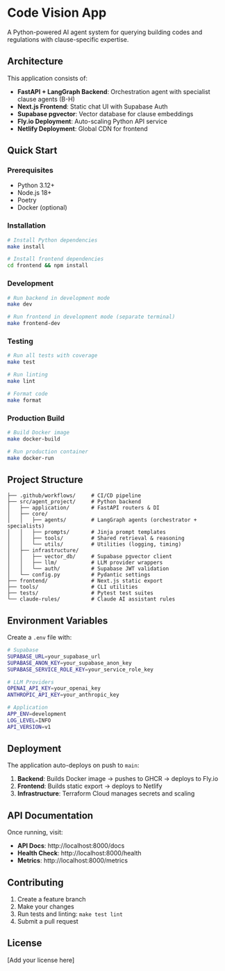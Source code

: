 # Code Vision App

A Python-powered AI agent system for querying building codes and regulations with clause-specific expertise.

## Architecture

This application consists of:

- **FastAPI + LangGraph Backend**: Orchestration agent with specialist clause agents (B-H)
- **Next.js Frontend**: Static chat UI with Supabase Auth
- **Supabase pgvector**: Vector database for clause embeddings
- **Fly.io Deployment**: Auto-scaling Python API service
- **Netlify Deployment**: Global CDN for frontend

## Quick Start

### Prerequisites

- Python 3.12+
- Node.js 18+
- Poetry
- Docker (optional)

### Installation

```bash
# Install Python dependencies
make install

# Install frontend dependencies
cd frontend && npm install
```

### Development

```bash
# Run backend in development mode
make dev

# Run frontend in development mode (separate terminal)
make frontend-dev
```

### Testing

```bash
# Run all tests with coverage
make test

# Run linting
make lint

# Format code
make format
```

### Production Build

```bash
# Build Docker image
make docker-build

# Run production container
make docker-run
```

## Project Structure

```
├── .github/workflows/     # CI/CD pipeline
├── src/agent_project/     # Python backend
│   ├── application/       # FastAPI routers & DI
│   ├── core/
│   │   ├── agents/        # LangGraph agents (orchestrator + specialists)
│   │   ├── prompts/       # Jinja prompt templates
│   │   ├── tools/         # Shared retrieval & reasoning
│   │   └── utils/         # Utilities (logging, timing)
│   ├── infrastructure/
│   │   ├── vector_db/     # Supabase pgvector client
│   │   ├── llm/           # LLM provider wrappers
│   │   └── auth/          # Supabase JWT validation
│   └── config.py          # Pydantic settings
├── frontend/              # Next.js static export
├── tools/                 # CLI utilities
├── tests/                 # Pytest test suites
└── claude-rules/          # Claude AI assistant rules
```

## Environment Variables

Create a `.env` file with:

```bash
# Supabase
SUPABASE_URL=your_supabase_url
SUPABASE_ANON_KEY=your_supabase_anon_key
SUPABASE_SERVICE_ROLE_KEY=your_service_role_key

# LLM Providers
OPENAI_API_KEY=your_openai_key
ANTHROPIC_API_KEY=your_anthropic_key

# Application
APP_ENV=development
LOG_LEVEL=INFO
API_VERSION=v1
```

## Deployment

The application auto-deploys on push to `main`:

1. **Backend**: Builds Docker image → pushes to GHCR → deploys to Fly.io
2. **Frontend**: Builds static export → deploys to Netlify
3. **Infrastructure**: Terraform Cloud manages secrets and scaling

## API Documentation

Once running, visit:
- **API Docs**: http://localhost:8000/docs
- **Health Check**: http://localhost:8000/health
- **Metrics**: http://localhost:8000/metrics

## Contributing

1. Create a feature branch
2. Make your changes
3. Run tests and linting: `make test lint`
4. Submit a pull request

## License

[Add your license here]